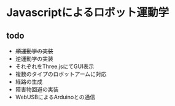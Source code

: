 # Javascriptによるロボット運動学
## todo
+ ~~順運動学の実装~~
+ 逆運動学の実装
+ それぞれをThree.jsにてGUI表示
+ 複数のタイプのロボットアームに対応
+ 経路の生成
+ 障害物回避の実装
+ WebUSBによるArduinoとの通信
